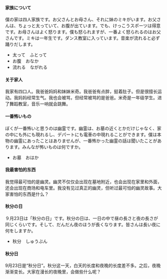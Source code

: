 #### 家族について

僕の家は四人家族です。お父さんとお母さん、それに妹のミキがいます。お父さんは、ちょっと太っていて、お腹が出ています。でも、けっこうスポーツは得意です。お母さんはよく怒ります。僕も怒られますが、一番よく怒られるのはお父さんです。ミキは一年生です。ダンス教室に入っています。音楽が流れると必ず踊りだします。

* 太って　ふとって
* お腹　おなか
* 流れる　ながれる

#### 关于家人

我家有四口人。我爸爸妈妈和妹妹米奇。我爸爸有点胖，挺着肚子。但是很擅长运动。我妈妈经常生气。我也会被骂，但经常被骂的是爸爸。米奇是一年级学生。进了舞蹈教室，音乐一响就会跳舞。

#### 一番怖いもの

ぼくが一番怖いと思うのは幽霊です。幽霊は、お墓の近くとかだけじゃなく、家の中にも外にも現れるし、デパートにも電車の中現れることができます。僕は本物の幽霊にあったことはありませんが、一番怖かった幽霊の話は聞いたことがあります。みんなが怖いものは何ですか。

* お墓　おはか

#### 我最害怕的东西

我觉得最可怕的是幽灵。幽灵不仅仅会出现在墓地附近，也会出现在家里和外面，还会出现在商场和电车里。我没有见过真正的幽灵，但听过最可怕的幽灵故事。大家害怕的东西是什么？

#### 秋分の日

９月23日は「秋分の日」です。秋分の日は、一日の中で昼の長さと夜の長さが同じくらいです。そして、だんだん夜のほうが長くなります。皆さんは長い夜に何をしますか。

* 秋分　しゅうぶん

#### 秋分日

9月23日是“秋分日”。秋分这一天，白天的长度和夜晚的长度差不多。之后，夜晚渐渐变长。大家在漫长的夜晚里，会做些什么呢？
